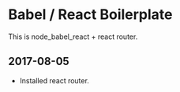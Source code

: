 # Babel / React Boilerplate

This is node_babel_react + react router.

## 2017-08-05
- Installed react router.
